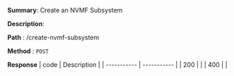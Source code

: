 **Summary**: Create an NVMF Subsystem

**Description**:

**Path** : /create-nvmf-subsystem

**Method** : `POST`

**Response**
| code      | Description |
| ----------- | ----------- |
|  200   |       |
|  400   |       |

